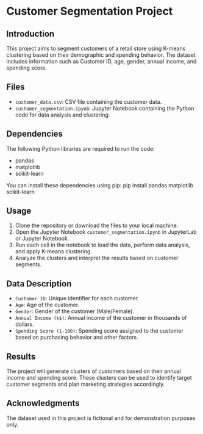 # Customer Segmentation Project

## Introduction

This project aims to segment customers of a retail store using K-means clustering based on their demographic and spending behavior. The dataset includes information such as Customer ID, age, gender, annual income, and spending score.

## Files

- `customer_data.csv`: CSV file containing the customer data.
- `customer_segmentation.ipynb`: Jupyter Notebook containing the Python code for data analysis and clustering.

## Dependencies

The following Python libraries are required to run the code:
- pandas
- matplotlib
- scikit-learn

You can install these dependencies using pip:
pip install pandas matplotlib scikit-learn


## Usage

1. Clone the repository or download the files to your local machine.
2. Open the Jupyter Notebook `customer_segmentation.ipynb` in JupyterLab or Jupyter Notebook.
3. Run each cell in the notebook to load the data, perform data analysis, and apply K-means clustering.
4. Analyze the clusters and interpret the results based on customer segments.

## Data Description

- `Customer ID`: Unique identifier for each customer.
- `Age`: Age of the customer.
- `Gender`: Gender of the customer (Male/Female).
- `Annual Income (k$)`: Annual income of the customer in thousands of dollars.
- `Spending Score (1-100)`: Spending score assigned to the customer based on purchasing behavior and other factors.

## Results

The project will generate clusters of customers based on their annual income and spending score. These clusters can be used to identify target customer segments and plan marketing strategies accordingly.

## Acknowledgments

The dataset used in this project is fictional and for demonstration purposes only.
